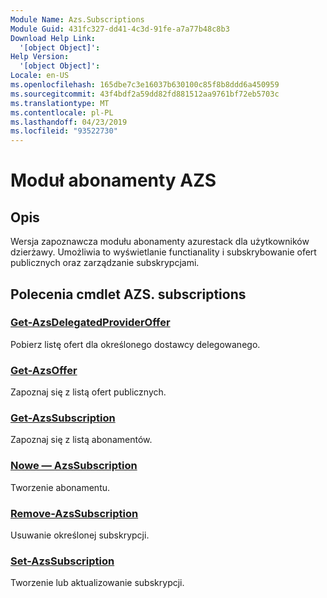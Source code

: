 ```yaml
---
Module Name: Azs.Subscriptions
Module Guid: 431fc327-dd41-4c3d-91fe-a7a77b48c8b3
Download Help Link:
  '[object Object]': 
Help Version:
  '[object Object]': 
Locale: en-US
ms.openlocfilehash: 165dbe7c3e16037b630100c85f8b8ddd6a450959
ms.sourcegitcommit: 43f4bdf2a59dd82fd881512aa9761bf72eb5703c
ms.translationtype: MT
ms.contentlocale: pl-PL
ms.lasthandoff: 04/23/2019
ms.locfileid: "93522730"
---
```

# Moduł abonamenty AZS
## Opis
Wersja zapoznawcza modułu abonamenty azurestack dla użytkowników dzierżawy. Umożliwia to wyświetlanie functianality i subskrybowanie ofert publicznych oraz zarządzanie subskrypcjami.

## Polecenia cmdlet AZS. subscriptions
### [Get-AzsDelegatedProviderOffer](Get-AzsDelegatedProviderOffer.md)
Pobierz listę ofert dla określonego dostawcy delegowanego.

### [Get-AzsOffer](Get-AzsOffer.md)
Zapoznaj się z listą ofert publicznych.

### [Get-AzsSubscription](Get-AzsSubscription.md)
Zapoznaj się z listą abonamentów.

### [Nowe — AzsSubscription](New-AzsSubscription.md)
Tworzenie abonamentu.

### [Remove-AzsSubscription](Remove-AzsSubscription.md)
Usuwanie określonej subskrypcji.

### [Set-AzsSubscription](Set-AzsSubscription.md)
Tworzenie lub aktualizowanie subskrypcji.

